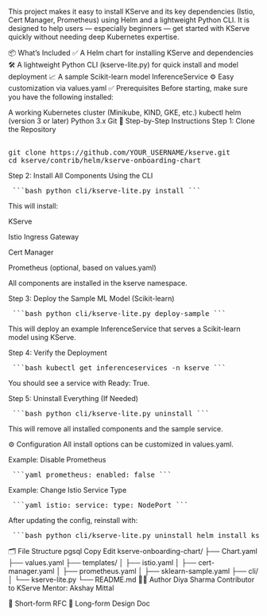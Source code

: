 This project makes it easy to install KServe and its key dependencies (Istio, Cert Manager, Prometheus) using Helm and a lightweight Python CLI. It is designed to help users — especially beginners — get started with KServe quickly without needing deep Kubernetes expertise.

📦 What’s Included
✅ A Helm chart for installing KServe and dependencies
🛠️ A lightweight Python CLI (kserve-lite.py) for quick install and model deployment
📈 A sample Scikit-learn model InferenceService
⚙️ Easy customization via values.yaml
✅ Prerequisites
Before starting, make sure you have the following installed:

A working Kubernetes cluster (Minikube, KIND, GKE, etc.)
kubectl
helm (version 3 or later)
Python 3.x
Git
🧭 Step-by-Step Instructions
Step 1: Clone the Repository
<pre>

git clone https://github.com/YOUR_USERNAME/kserve.git
cd kserve/contrib/helm/kserve-onboarding-chart
</pre>
Step 2: Install All Components Using the CLI
<pre> ```bash python cli/kserve-lite.py install ``` </pre>
This will install:

KServe

Istio Ingress Gateway

Cert Manager

Prometheus (optional, based on values.yaml)

All components are installed in the kserve namespace.

Step 3: Deploy the Sample ML Model (Scikit-learn)
<pre> ```bash python cli/kserve-lite.py deploy-sample ``` </pre>
This will deploy an example InferenceService that serves a Scikit-learn model using KServe.

Step 4: Verify the Deployment
<pre> ```bash kubectl get inferenceservices -n kserve ``` </pre>
You should see a service with Ready: True.

Step 5: Uninstall Everything (If Needed)
<pre> ```bash python cli/kserve-lite.py uninstall ``` </pre>
This will remove all installed components and the sample service.

⚙️ Configuration
All install options can be customized in values.yaml.

Example: Disable Prometheus
<pre> ```yaml prometheus: enabled: false ``` </pre>
Example: Change Istio Service Type
<pre> ```yaml istio: service: type: NodePort ``` </pre>
After updating the config, reinstall with:

<pre> ```bash python cli/kserve-lite.py uninstall helm install kserve-lite . -f values.yaml -n kserve --create-namespace ``` </pre>
🗂️ File Structure
pgsql
Copy
Edit
kserve-onboarding-chart/
├── Chart.yaml
├── values.yaml
├── templates/
│   ├── istio.yaml
│   ├── cert-manager.yaml
│   ├── prometheus.yaml
│   ├── sklearn-sample.yaml
├── cli/
│   └── kserve-lite.py
└── README.md
👩‍💻 Author
Diya Sharma
Contributor to KServe
Mentor: Akshay Mittal

📄 Short-form RFC
📘 Long-form Design Doc

